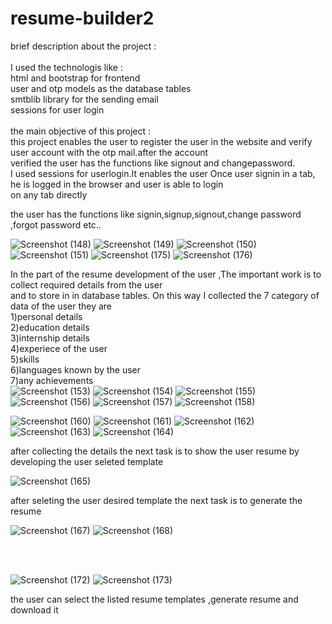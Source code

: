 # resume-builder2

brief description about the project :<br/>
<br/>
I used the technologis like :<br/>
html and bootstrap for frontend<br/>
user and otp models as the database tables<br/>
smtblib library for the sending email<br/>
sessions for user login<br/>
<br/>
the main objective of this project :<br/>
this project enables the user to register the user in the website and verify user account with the otp mail.after the account<br/>
verified the user has the functions like signout and changepassword.<br/>
I used sessions for userlogin.It enables the user Once user signin in a tab, he is logged in the browser and user is able to login<br/>
on any tab directly<br/>

the user has the functions like signin,signup,signout,change password ,forgot password etc..<br/>

![Screenshot (148)](https://user-images.githubusercontent.com/104727432/229194331-5ad6e23c-f030-4ca0-a322-d92936adcc1a.png)
![Screenshot (149)](https://user-images.githubusercontent.com/104727432/229194428-752d7499-ded2-410a-b1ab-2f35b725cb1d.png)
![Screenshot (150)](https://user-images.githubusercontent.com/104727432/229194439-ea194d33-b33e-42df-afee-c5283fff4fe8.png)
![Screenshot (151)](https://user-images.githubusercontent.com/104727432/229194446-4e828b62-b9ff-4dcf-b418-028c19af7b2a.png)
![Screenshot (175)](https://user-images.githubusercontent.com/104727432/229194970-8095c5ff-a3fe-4ddf-adf6-a702f5f18026.png)
![Screenshot (176)](https://user-images.githubusercontent.com/104727432/229195012-3c0ab17f-2da0-43c6-b2c7-dc035830a08a.png)

In the part of the resume development of the user ,The important work is to collect required details from the user <br/>
and to store in in database tables. On this way I collected the 7 category of data of the user they are <br/>
1)personal details<br/>
2)education details<br/>
3)internship details<br/>
4)experiece of the user<br/>
5)skills <br/>
6)languages known by the user<br/>
7)any achievements<br/>
![Screenshot (153)](https://user-images.githubusercontent.com/104727432/229196035-d2dec466-4604-4890-a87b-2c9c1d7c3af7.png)
![Screenshot (154)](https://user-images.githubusercontent.com/104727432/229196044-ce500b29-869b-42e1-9c21-a6e932497d61.png)
![Screenshot (155)](https://user-images.githubusercontent.com/104727432/229196047-3558428d-151d-43dc-8665-8466811f4111.png)
![Screenshot (156)](https://user-images.githubusercontent.com/104727432/229196053-8fffd1e7-ecc2-4595-a33f-07de19cae2bf.png)
![Screenshot (157)](https://user-images.githubusercontent.com/104727432/229196055-6e8146cb-68de-402b-ab0d-68f346d43a8a.png)
![Screenshot (158)](https://user-images.githubusercontent.com/104727432/229196057-2ad21e32-dd53-4a32-9630-8142d1ca13e9.png)

![Screenshot (160)](https://user-images.githubusercontent.com/104727432/229196066-3630be00-ce6e-44ad-bca7-69eeeaf717cb.png)
![Screenshot (161)](https://user-images.githubusercontent.com/104727432/229196069-2e1a8c23-f240-40c1-8096-3114dc35a4d3.png)
![Screenshot (162)](https://user-images.githubusercontent.com/104727432/229196073-a7827331-6c57-47e8-82f3-741b933e0ba5.png)
![Screenshot (163)](https://user-images.githubusercontent.com/104727432/229196076-35486675-a0c2-4f81-8a6d-892c4b15bd65.png)
![Screenshot (164)](https://user-images.githubusercontent.com/104727432/229196078-6fa9e513-1bd8-4ae1-9cd0-cd6080f39ae8.png)

after collecting the details the next task is to show the user resume by developing the user seleted template <br/>

![Screenshot (165)](https://user-images.githubusercontent.com/104727432/229197685-2d1618af-4d83-4b1b-ab37-4af053a1b087.png)


after seleting the user desired template  the next task is to generate the resume <br/>

![Screenshot (167)](https://user-images.githubusercontent.com/104727432/229198068-a2c1d516-40bc-4d5a-8abe-528983d349f7.png)
![Screenshot (168)](https://user-images.githubusercontent.com/104727432/229198076-7a378927-b32f-408b-acc4-a11726507fdb.png)

<br/>
<br/>

![Screenshot (172)](https://user-images.githubusercontent.com/104727432/229198143-13edeb6f-d608-4f1b-892b-69e0f35aa2f7.png)
![Screenshot (173)](https://user-images.githubusercontent.com/104727432/229198157-aacb47e1-6b2e-487b-900b-461e13c7b9d8.png)

the user can select the listed resume templates ,generate resume and download it


